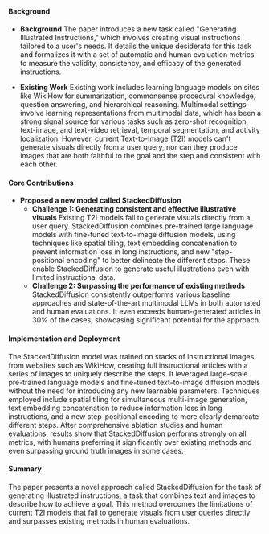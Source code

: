 #### Background
- **Background**
The paper introduces a new task called "Generating Illustrated Instructions," which involves creating visual instructions tailored to a user's needs. It details the unique desiderata for this task and formalizes it with a set of automatic and human evaluation metrics to measure the validity, consistency, and efficacy of the generated instructions.
  
- **Existing Work**
Existing work includes learning language models on sites like WikiHow for summarization, commonsense procedural knowledge, question answering, and hierarchical reasoning. Multimodal settings involve learning representations from multimodal data, which has been a strong signal source for various tasks such as zero-shot recognition, text-image, and text-video retrieval, temporal segmentation, and activity localization. However, current Text-to-Image (T2I) models can't generate visuals directly from a user query, nor can they produce images that are both faithful to the goal and the step and consistent with each other.
  
#### Core Contributions
  - **Proposed a new model called StackedDiffusion**
    - **Challenge 1: Generating consistent and effective illustrative visuals**
        Existing T2I models fail to generate visuals directly from a user query. StackedDiffusion combines pre-trained large language models with fine-tuned text-to-image diffusion models, using techniques like spatial tiling, text embedding concatenation to prevent information loss in long instructions, and new "step-positional encoding" to better delineate the different steps. These enable StackedDiffusion to generate useful illustrations even with limited instructional data.
    - **Challenge 2: Surpassing the performance of existing methods**
        StackedDiffusion consistently outperforms various baseline approaches and state-of-the-art multimodal LLMs in both automated and human evaluations. It even exceeds human-generated articles in 30% of the cases, showcasing significant potential for the approach.
  
#### Implementation and Deployment
The StackedDiffusion model was trained on stacks of instructional images from websites such as WikiHow, creating full instructional articles with a series of images to uniquely describe the steps. It leveraged large-scale pre-trained language models and fine-tuned text-to-image diffusion models without the need for introducing any new learnable parameters. Techniques employed include spatial tiling for simultaneous multi-image generation, text embedding concatenation to reduce information loss in long instructions, and a new step-positional encoding to more clearly demarcate different steps. After comprehensive ablation studies and human evaluations, results show that StackedDiffusion performs strongly on all metrics, with humans preferring it significantly over existing methods and even surpassing ground truth images in some cases.
  
#### Summary
The paper presents a novel approach called StackedDiffusion for the task of generating illustrated instructions, a task that combines text and images to describe how to achieve a goal. This method overcomes the limitations of current T2I models that fail to generate visuals from user queries directly and surpasses existing methods in human evaluations.